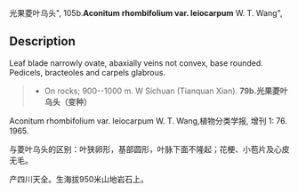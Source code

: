光果菱叶乌头",
105b.**Aconitum rhombifolium var. leiocarpum** W. T. Wang",

## Description
Leaf blade narrowly ovate, abaxially veins not convex, base rounded. Pedicels, bracteoles and carpels glabrous.

> * On rocks; 900--1000 m. W Sichuan (Tianquan Xian).
**79b.光果菱叶乌头（变种）**

Aconitum rhombifolium var. leiocarpum W. T. Wang,植物分类学报, 增刊 1: 76. 1965.

与菱叶乌头的区别：叶狭卵形，基部圆形，叶脉下面不隆起；花梗、小苞片及心皮无毛。

产四川天全。生海拔950米山地岩石上。
